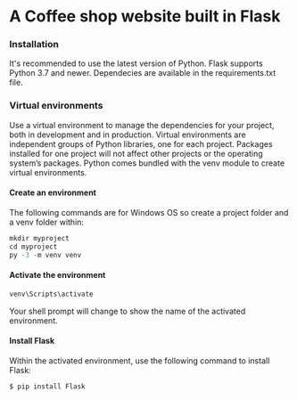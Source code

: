 # A Coffee shop website built in Flask

### Installation
It's recommended to use the latest version of Python. Flask supports Python 3.7 and newer. Dependecies are available in the requirements.txt file.
### Virtual environments
Use a virtual environment to manage the dependencies for your project, both in development and in production. Virtual environments are independent groups of Python libraries, one for each project. Packages installed for one project will not affect other projects or the operating system’s packages. Python comes bundled with the venv module to create virtual environments.
#### Create an environment
The following commands are for Windows OS so create a project folder and a venv folder within:
```python
mkdir myproject
cd myproject
py -3 -m venv venv 
```
#### Activate the environment
```python
venv\Scripts\activate
```
Your shell prompt will change to show the name of the activated environment.
#### Install Flask
Within the activated environment, use the following command to install Flask:
```python
$ pip install Flask
```







